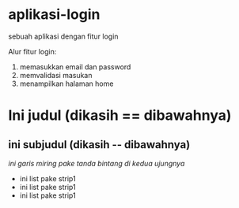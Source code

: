 # aplikasi-login
sebuah aplikasi dengan fitur login

Alur fitur login:
1. memasukkan email dan password
2. memvalidasi masukan
3. menampilkan halaman home

Ini judul (dikasih == dibawahnya)
==
ini subjudul (dikasih -- dibawahnya)
--
*ini garis miring pake tanda bintang di kedua ujungnya*
- ini list pake strip1
- ini list pake strip1
- ini list pake strip1
